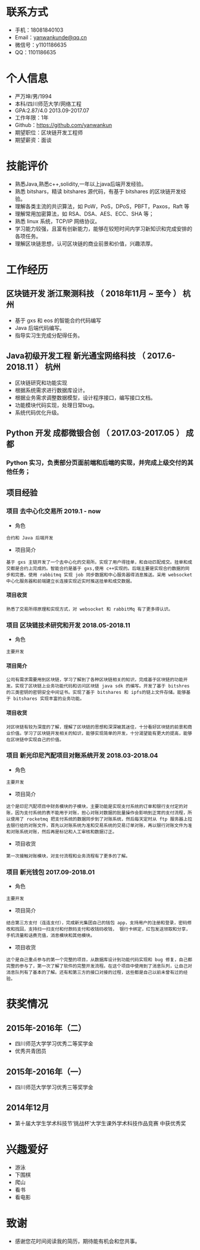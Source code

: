 # 联系方式

- 手机：18081840103 
- Email：yanwankunde@qq.cn 
- 微信号：y1101186635
- QQ：1101186635

# 个人信息
- 严万坤/男/1994
- 本科/四川师范大学/网络工程
- GPA:2.87/4.0   2013.09-2017.07
- 工作年限：1年
- Github：https://github.com/yanwankun
- 期望职位：区块链开发工程师
- 期望薪资：面谈

# 技能评价
- 熟悉Java,熟悉c++,solidity,一年以上java后端开发经验。
- 熟悉 bitshars，精读 bitshares 源代码，有基于 bitshares 的区块链开发经验。
- 理解各类主流的共识算法，如 PoW，PoS，DPoS，PBFT，Paxos，Raft 等
- 理解常用加密算法，如 RSA、DSA、AES、ECC、SHA 等；
- 熟悉 linux 系统，TCP/IP 网络协议。
- 学习能力较强，且富有创新能力，能够在较短时间内学习新知识和完成安排的各项任务。
- 理解区块链思想，认可区块链的商业前景和价值，兴趣浓厚。

# 工作经历
## 区块链开发 浙江聚测科技 （ 2018年11月 ~ 至今 ） 杭州
- 基于 gxs 和 eos 的智能合约代码编写
- Java 后端代码编写。
- 指导实习生完成分配得任务。

## Java初级开发工程 新光通宝网络科技 （ 2017.6-2018.11 ） 杭州
- 区块链研究和功能实现
- 根据系统需求进行数据库设计。
- 根据业务需求调整数据模型，设计程序接口，编写接口文档。
- 功能模块代码实现，处理日常bug。
- 系统代码优化升级。

## Python 开发 成都微银合创 （ 2017.03-2017.05 ） 成都
### Python 实习，负责部分页面前端和后端的实现，并完成上级交付的其他任务；

## 项目经验
### 项目 去中心化交易所 2019.1 - now
- 角色 
`````
合约和 Java 后端开发 
`````
- 项目简介
``````
基于 gxs 主链开发了一个去中心化的交易所。实现了用户得挂单，和自动匹配成交。挂单和成交都是合约上完成的。智能合约是基于 gxs,使用 c++实现的。后端主要是实现合约数据的同步和完善。使用 rabbitmq 实现 job 同步数据和中心服务器得消息推送。采用 websocket 中心化服务器和前端建立长连接实现近实时推送挂单和成交数据。
``````
#### 项目收货
``````
熟悉了交易所得原理和实现方式，对 websocket 和 rabbitMq 有了更多得认识。
``````

### 项目 区块链技术研究和开发 2018.05-2018.11
- 角色
`````
主要开发
`````
#### 项目简介
``````
公司有需求需要用到区块链，学习了解到了各种区块链相关的知识，完成基于区块链的功能开发。实现了区块链上业务功能代码和访问区块链 java sdk 的编写。开发了基于 bitshres 的三类密钥的密钥安全中间证书。实现了基于 bitshares 和 ipfs的链上文件存储。能够基于 bitshares 实现丰富的业务功能。
``````
#### 项目收货
``````
对区块链有较为深度的了解，理解了区块链的思想和深深被其迷住，十分看好区块链的前景和商业价值。学习了区块链开发相关的知识，能够实现简单的开发，十分渴望能有更大的提高，能够在区块链中实现自己的价值。
``````

### 项目 新光印尼汽配项目对账系统开发 2018.03-2018.04
- 角色
`````
主要开发
`````
- 项目简介
``````
这个是印尼汽配项目中财务模块的子模块，主要功能是实现支付系统的订单和银行支付定的对账，因为支付系统的表不能用于对账，担心对账对数据的批量操作会影响到正常的支付流程，所以使用了 rocketmq 把支付系统的数据同步到了对账系统，然后每天定时从 ftp 服务器上拉去银行给的对账文件，首先以对账系统为准和交易系统的交易订单对账，再以银行对账文件为准和对账系统对账，然后再是标记和人工审核和数据订正。
``````
- 项目收货
``````
第一次接触对账模块，对支付流程和业务流程有了更多的了解。
``````

### 项目 新光钱包 2017.09-2018.01
- 角色
`````
主要开发
`````
- 项目简介
``````
结合第三方支付（连连支付），完成新光集团自己的钱包 app，支持用户的注册和登录，密码修改和找回，支持扫一扫支付和付款码支付和收钱码收钱， 银行卡绑定，红包发送领取和分享，手机流量和话费充值，消息模块和其他模块。
``````
- 项目收货
``````
这个是自己重点参与的第一个完整的项目，从数据库设计到功能代码实现和 bug 修复，自己都完整的参与了，第一次了解了软件的完整开发流程。在这个项目中使用到了消息队列，让自己对消息队列有了基本的了解。还有和第三方的接口对接的过程，这些都是自己以前未曾有过的经验。
``````
# 获奖情况
## 2015年-2016年（二）
- 四川师范大学学习优秀二等奖学金
- 优秀共青团员
## 2015年-2016年（一）
- 四川师范大学学习优秀三等奖学金
## 2014年12月
- 第十届大学生学术科技节‘挑战杯’大学生课外学术科技作品竞赛 中获优秀奖

# 兴趣爱好
- 游泳
- 下围棋
- 爬山
- 看书
- 看电影

# 致谢
- 感谢您花时间阅读我的简历，期待能有机会和您共事。
